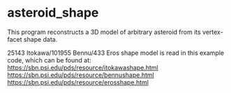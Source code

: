 # asteroid_shape

This program reconstructs a 3D model of arbitrary asteroid from its vertex-facet shape data.

25143 Itokawa/101955 Bennu/433 Eros shape model is read in this example code, which can be found at:  
https://sbn.psi.edu/pds/resource/itokawashape.html  
https://sbn.psi.edu/pds/resource/bennushape.html  
https://sbn.psi.edu/pds/resource/erosshape.html  
